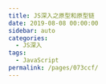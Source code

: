 ```yaml
---
title: JS深入之原型和原型链
date: 2019-08-08 00:00:00
sidebar: auto
categories: 
  - JS深入
tags: 
  - JavaScript
permalink: /pages/073ccf/
---
```

